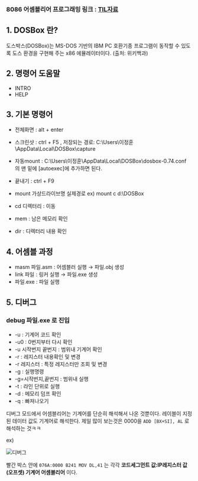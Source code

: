 ### 8086 어셈블리어 프로그래밍 링크 : [TIL자료](https://github.com/sjh836/TIL/tree/master/assembly)

## 1. DOSBox 란?
도스박스(DOSBox)는 MS-DOS 기반의 IBM PC 호환기종 프로그램이 동작할 수 있도록 도스 환경을 구현해 주는 x86 에뮬레이터이다. (출처: 위키백과)

## 2. 명령어 도움말
* INTRO
* HELP

## 3. 기본 명령어
* 전체화면 : alt + enter
* 스크린샷 : ctrl + F5 , 저장되는 경로: C:\Users\이정훈\AppData\Local\DOSBox\capture
* 자동mount : C:\Users\이정훈\AppData\Local\DOSBox\dosbox-0.74.conf 의 맨 밑에 [autoexec]에 추가하면 된다.
* 끝내기 : ctrl + F9

* mount 가상드라이브명 실제경로 ex) mount c d:\DOSBox
* cd 디렉터리 : 이동
* mem : 남은 메모리 확인
* dir : 디렉터리 내용 확인

## 4. 어셈블 과정
* masm 파일.asm : 어셈블러 실행 → 파일.obj 생성
* link 파일 : 링커 실행 → 파일.exe 생성
* 파일.exe : 파일 실행

## 5. 디버그
### debug 파일.exe 로 진입
* -u : 기계어 코드 확인
* -u0 : 0번지부터 다시 확인
* -u 시작번지 끝번지 : 범위내 기계어 확인
* -r : 레지스터 내용확인 및 변경
* -r 레지스터 : 특정 레지스터만 조회 및 변경
* -g : 실행명령
* -g=시작번지,끝번지 : 범위내 실행
* -t : 라인 단위로 실행
* -d : 메모리 덤프 확인
* -q : 빠져나오기

디버그 모드에서 어셈블리어는 기계어를 단순히 해석해서 나온 것뿐이다. 레이블이 지정된 데이터 값도 기계어로 해석한다. 제일 많이 보는것은 0000을 `ADD [BX+SI], AL` 로 해석하는 것ㅋㅋ

ex)

![디버그](http://img1.daumcdn.net/thumb/R1920x0/?fname=http%3A%2F%2Fcfile24.uf.tistory.com%2Fimage%2F230FCA3E58E4CFA32A997B)

빨간 박스 안에 `076A:0000 B241 MOV DL,41` 는 각각 **코드세그먼트 값:IP레지스터 값(오프셋) 기계어 어셈블리어** 이다.